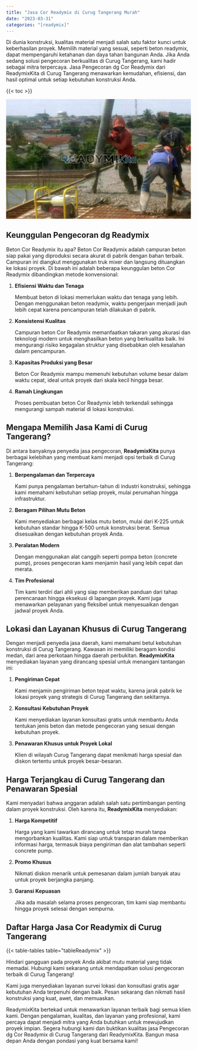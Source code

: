 ```yaml
---
title: "Jasa Cor Readymix di Curug Tangerang Murah"
date: "2023-03-31"
categories: "[readymix]"
---
```


Di dunia konstruksi, kualitas material menjadi salah satu faktor kunci untuk keberhasilan proyek. Memilih material yang sesuai, seperti beton readymix, dapat mempengaruhi ketahanan dan daya tahan bangunan Anda. Jika Anda sedang solusi pengecoran berkualitas di Curug Tangerang, kami hadir sebagai mitra terpercaya. Jasa Pengecoran dg Cor Readymix dari ReadymixKita di Curug Tangerang menawarkan kemudahan, efisiensi, dan hasil optimal untuk setiap kebutuhan konstruksi Anda.

{{< toc >}}

![Jasa Cor Readymix di Curug Tangerang Murah](/images/readymix/cor-readymix-09.jpg)

## Keunggulan Pengecoran dg Readymix

Beton Cor Readymix itu apa? Beton Cor Readymix adalah campuran beton siap pakai yang diproduksi secara akurat di pabrik dengan bahan terbaik. Campuran ini diangkut menggunakan truk mixer dan langsung dituangkan ke lokasi proyek. Di bawah ini adalah beberapa keunggulan beton Cor Readymix dibandingkan metode konvensional:

1. **Efisiensi Waktu dan Tenaga**

   Membuat beton di lokasi memerlukan waktu dan tenaga yang lebih. Dengan menggunakan beton readymix, waktu pengerjaan menjadi jauh lebih cepat karena pencampuran telah dilakukan di pabrik.

2. **Konsistensi Kualitas**

   Campuran beton Cor Readymix memanfaatkan takaran yang akurasi dan teknologi modern untuk menghasilkan beton yang berkualitas baik. Ini mengurangi risiko kegagalan struktur yang disebabkan oleh kesalahan dalam pencampuran.

3. **Kapasitas Produksi yang Besar**

   Beton Cor Readymix mampu memenuhi kebutuhan volume besar dalam waktu cepat, ideal untuk proyek dari skala kecil hingga besar.

4. **Ramah Lingkungan**

   Proses pembuatan beton Cor Readymix lebih terkendali sehingga mengurangi sampah material di lokasi konstruksi.

## Mengapa Memilih Jasa Kami di Curug Tangerang?

Di antara banyaknya penyedia jasa pengecoran, **ReadymixKita** punya berbagai kelebihan yang membuat kami menjadi opsi terbaik di Curug Tangerang:

1. **Berpengalaman dan Terpercaya**

   Kami punya pengalaman bertahun-tahun di industri konstruksi, sehingga kami memahami kebutuhan setiap proyek, mulai perumahan hingga infrastruktur.

2. **Beragam Pilihan Mutu Beton**

   Kami menyediakan berbagai kelas mutu beton, mulai dari K-225 untuk kebutuhan standar hingga K-500 untuk konstruksi berat. Semua disesuaikan dengan kebutuhan proyek Anda.

3. **Peralatan Modern**

   Dengan menggunakan alat canggih seperti pompa beton (concrete pump), proses pengecoran kami menjamin hasil yang lebih cepat dan merata.

4. **Tim Profesional**

   Tim kami terdiri dari ahli yang siap memberikan panduan dari tahap perencanaan hingga eksekusi di lapangan proyek. Kami juga menawarkan pelayanan yang fleksibel untuk menyesuaikan dengan jadwal proyek Anda.

## Lokasi dan Layanan Khusus di Curug Tangerang

Dengan menjadi penyedia jasa daerah, kami memahami betul kebutuhan konstruksi di Curug Tangerang. Kawasan ini memiliki beragam kondisi medan, dari area perkotaan hingga daerah perbukitan. **ReadymixKita** menyediakan layanan yang dirancang spesial untuk menangani tantangan ini:

1. **Pengiriman Cepat**

   Kami menjamin pengiriman beton tepat waktu, karena jarak pabrik ke lokasi proyek yang strategis di Curug Tangerang dan sekitarnya.

2. **Konsultasi Kebutuhan Proyek**

   Kami menyediakan layanan konsultasi gratis untuk membantu Anda tentukan jenis beton dan metode pengecoran yang sesuai dengan kebutuhan proyek.

3. **Penawaran Khusus untuk Proyek Lokal**

   Klien di wilayah Curug Tangerang dapat menikmati harga spesial dan diskon tertentu untuk proyek besar-besaran.

## Harga Terjangkau di Curug Tangerang dan Penawaran Spesial

Kami menyadari bahwa anggaran adalah salah satu pertimbangan penting dalam proyek konstruksi. Oleh karena itu, **ReadymixKita** menyediakan:

1. **Harga Kompetitif**

   Harga yang kami tawarkan dirancang untuk tetap murah tanpa mengorbankan kualitas. Kami siap untuk transparan dalam memberikan informasi harga, termasuk biaya pengiriman dan alat tambahan seperti concrete pump.

2. **Promo Khusus**

   Nikmati diskon menarik untuk pemesanan dalam jumlah banyak atau untuk proyek berjangka panjang.

3. **Garansi Kepuasan**

   Jika ada masalah selama proses pengecoran, tim kami siap membantu hingga proyek selesai dengan sempurna.

## Daftar Harga Jasa Cor Readymix di Curug Tangerang

{{< table-tables table="tableReadymix" >}}

Hindari gangguan pada proyek Anda akibat mutu material yang tidak memadai. Hubungi kami sekarang untuk mendapatkan solusi pengecoran terbaik di Curug Tangerang!

Kami juga menyediakan layanan survei lokasi dan konsultasi gratis agar kebutuhan Anda terpenuhi dengan baik. Pesan sekarang dan nikmati hasil konstruksi yang kuat, awet, dan memuaskan.

ReadymixKita bertekad untuk menawarkan layanan terbaik bagi semua klien kami. Dengan pengalaman, kualitas, dan layanan yang profesional, kami percaya dapat menjadi mitra yang Anda butuhkan untuk mewujudkan proyek impian. Segera hubungi kami dan buktikan kualitas jasa Pengecoran dg Cor Readymix di Curug Tangerang dari ReadymixKita. Bangun masa depan Anda dengan pondasi yang kuat bersama kami!